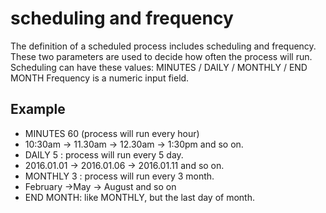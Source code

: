 # scheduling and frequency

The definition of a scheduled process includes scheduling and frequency. These two parameters are used to decide how often the process will run. Scheduling can have these values: MINUTES / DAILY / MONTHLY / END MONTH Frequency is a numeric input field.

## Example

* MINUTES 60 \(process will run every hour\)
* 10:30am -&gt; 11.30am -&gt; 12.30am -&gt; 1:30pm and so on.
* DAILY 5 : process will run every 5 day.
* 2016.01.01 -&gt; 2016.01.06 -&gt; 2016.01.11 and so on.
* MONTHLY 3 : process will run every 3 month.
* February -&gt;May -&gt; August and so on
* END MONTH: like MONTHLY, but the last day of month.

